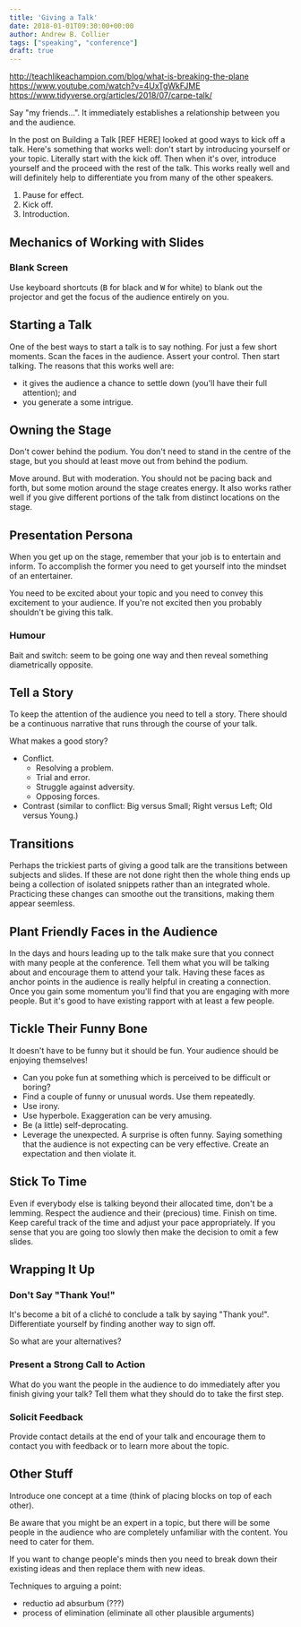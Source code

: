 ```yaml
---
title: 'Giving a Talk'
date: 2018-01-01T09:30:00+00:00
author: Andrew B. Collier
tags: ["speaking", "conference"]
draft: true
---
```


http://teachlikeachampion.com/blog/what-is-breaking-the-plane
https://www.youtube.com/watch?v=4UxTgWkFJME
https://www.tidyverse.org/articles/2018/07/carpe-talk/

Say "my friends...". It immediately establishes a relationship between you and the audience.

In the post on Building a Talk [REF HERE] looked at good ways to kick off a talk. Here's something that works well: don't start by introducing yourself or your topic. Literally start with the kick off. Then when it's over, introduce yourself and the proceed with the rest of the talk. This works really well and will definitely help to differentiate you from many of the other speakers.

1. Pause for effect.
2. Kick off.
3. Introduction.

## Mechanics of Working with Slides

### Blank Screen

Use keyboard shortcuts (<kbd>B</kbd> for black and <kbd>W</kbd> for white) to blank out the projector and get the focus of the audience entirely on you.

## Starting a Talk

One of the best ways to start a talk is to say nothing. For just a few short moments. Scan the faces in the audience. Assert your control. Then start talking. The reasons that this works well are:

- it gives the audience a chance to settle down (you'll have their full attention); and
- you generate a some intrigue.

## Owning the Stage

Don't cower behind the podium. You don't need to stand in the centre of the stage, but you should at least move out from behind the podium.

Move around. But with moderation. You should not be pacing back and forth, but some motion around the stage creates energy. It also works rather well if you give different portions of the talk from distinct locations on the stage.

## Presentation Persona

When you get up on the stage, remember that your job is to entertain and inform. To accomplish the former you need to get yourself into the mindset of an entertainer.

You need to be excited about your topic and you need to convey this excitement to your audience. If you're not excited then you probably shouldn't be giving this talk.

### Humour

Bait and switch: seem to be going one way and then reveal something diametrically opposite.

## Tell a Story

To keep the attention of the audience you need to tell a story. There should be a continuous narrative that runs through the course of your talk.

What makes a good story?

- Conflict.
	* Resolving a problem.
	* Trial and error.
	* Struggle against adversity.
	* Opposing forces.
- Contrast (similar to conflict: Big versus Small; Right versus Left; Old versus Young.)

## Transitions

Perhaps the trickiest parts of giving a good talk are the transitions between subjects and slides. If these are not done right then the whole thing ends up being a collection of isolated snippets rather than an integrated whole. Practicing these changes can smoothe out the transitions, making them appear seemless.

## Plant Friendly Faces in the Audience

In the days and hours leading up to the talk make sure that you connect with many people at the conference. Tell them what you will be talking about and encourage them to attend your talk. Having these faces as anchor points in the audience is really helpful in creating a connection. Once you gain some momentum you'll find that you are engaging with more people. But it's good to have existing rapport with at least a few people.

## Tickle Their Funny Bone

It doesn't have to be funny but it should be fun. Your audience should be enjoying themselves!

- Can you poke fun at something which is perceived to be difficult or boring?
- Find a couple of funny or unusual words. Use them repeatedly.
- Use irony.
- Use hyperbole. Exaggeration can be very amusing.
- Be (a little) self-deprocating.
- Leverage the unexpected. A surprise is often funny. Saying something that the audience is not expecting can be very effective. Create an expectation and then violate it.

## Stick To Time

Even if everybody else is talking beyond their allocated time, don't be a lemming. Respect the audience and their (precious) time. Finish on time. Keep careful track of the time and adjust your pace appropriately. If you sense that you are going too slowly then make the decision to omit a few slides.

## Wrapping It Up

### Don't Say "Thank You!"

It's become a bit of a cliché to conclude a talk by saying "Thank you!". Differentiate yourself by finding another way to sign off.

So what are your alternatives?

### Present a Strong Call to Action

What do you want the people in the audience to do immediately after you finish giving your talk? Tell them what they should do to take the first step.

### Solicit Feedback

Provide contact details at the end of your talk and encourage them to contact you with feedback or to learn more about the topic.

## Other Stuff

Introduce one concept at a time (think of placing blocks on top of each other).

Be aware that you might be an expert in a topic, but there will be some people in the audience who are completely unfamiliar with the content. You need to cater for them.

If you want to change people's minds then you need to break down their existing ideas and then replace them with new ideas.

Techniques to arguing a point:

- reductio ad absurbum (???)
- process of elimination (eliminate all other plausible arguments)
